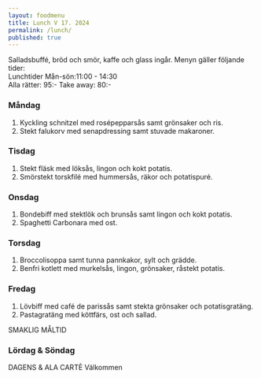 ```yaml
---
layout: foodmenu
title: Lunch V 17. 2024
permalink: /lunch/
published: true
---
```

Salladsbuffé, bröd och smör, kaffe och glass ingår.
Menyn gäller följande tider:  
Lunchtider  Mån-sön:11:00 - 14:30  
Alla rätter: 95:- Take away: 80:-
                                
### Måndag

1. Kyckling schnitzel med rosépepparsås samt grönsaker och ris.
2. Stekt falukorv med senapdressing samt stuvade makaroner.

### Tisdag

1. Stekt fläsk med löksås, lingon och kokt potatis.
2. Smörstekt torskfilé med hummersås, räkor och potatispuré. 

### Onsdag

1. Bondebiff med stektlök och brunsås samt lingon och kokt potatis.
2. Spaghetti Carbonara med ost.

### Torsdag

1. Broccolisoppa samt tunna pannkakor, sylt och grädde. 
2. Benfri kotlett med murkelsås, lingon, grönsaker, råstekt potatis.

### Fredag  

1. Lövbiff med café de parissås samt stekta grönsaker och potatisgratäng.
2. Pastagratäng med köttfärs, ost och sallad.

SMAKLIG MÅLTID  
### Lördag & Söndag 
DAGENS & ALA CARTÈ
Välkommen
    
       
    

   
    
   
     

